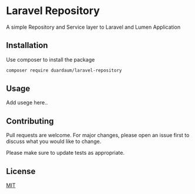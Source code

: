 # Laravel Repository

A simple Repository and Service layer to Laravel and Lumen Application

## Installation

Use composer to install the package

```bash
composer require duardaum/laravel-repository
```

## Usage

Add usege here..

## Contributing

Pull requests are welcome. For major changes, please open an issue first
to discuss what you would like to change.

Please make sure to update tests as appropriate.

## License

[MIT](https://choosealicense.com/licenses/mit/)